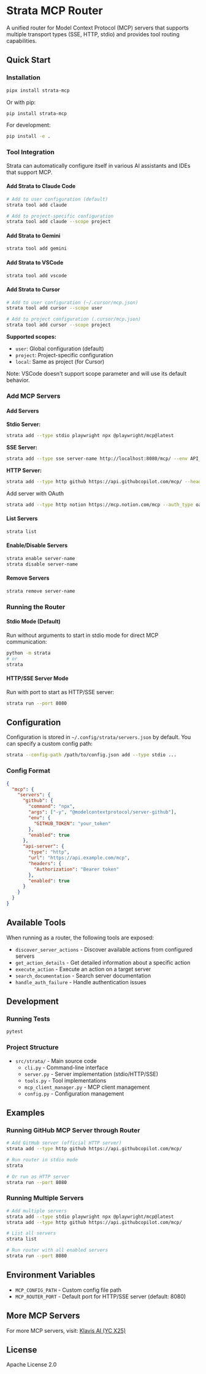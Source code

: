 # Strata MCP Router

A unified router for Model Context Protocol (MCP) servers that supports multiple transport types (SSE, HTTP, stdio) and provides tool routing capabilities.

## Quick Start

### Installation

```bash
pipx install strata-mcp
```

Or with pip:
```bash
pip install strata-mcp
```

For development:
```bash
pip install -e .
```

### Tool Integration

Strata can automatically configure itself in various AI assistants and IDEs that support MCP.

#### Add Strata to Claude Code
```bash
# Add to user configuration (default)
strata tool add claude

# Add to project-specific configuration
strata tool add claude --scope project
```

#### Add Strata to Gemini
```bash
strata tool add gemini
```

#### Add Strata to VSCode
```bash
strata tool add vscode
```

#### Add Strata to Cursor
```bash
# Add to user configuration (~/.cursor/mcp.json)
strata tool add cursor --scope user

# Add to project configuration (.cursor/mcp.json)
strata tool add cursor --scope project
```

**Supported scopes:**
- `user`: Global configuration (default)
- `project`: Project-specific configuration
- `local`: Same as project (for Cursor)

Note: VSCode doesn't support scope parameter and will use its default behavior.

### Add MCP Servers

#### Add Servers

**Stdio Server:**
```bash
strata add --type stdio playwright npx @playwright/mcp@latest
```

**SSE Server:**
```bash
strata add --type sse server-name http://localhost:8080/mcp/ --env API_KEY=your_key
```

**HTTP Server:**
```bash
strata add --type http github https://api.githubcopilot.com/mcp/ --header "Authorization=Bearer token"
```
Add server with OAuth
```bash
strata add --type http notion https://mcp.notion.com/mcp --auth_type oauth
```

#### List Servers
```bash
strata list
```

#### Enable/Disable Servers
```bash
strata enable server-name
strata disable server-name
```

#### Remove Servers
```bash
strata remove server-name
```

### Running the Router

#### Stdio Mode (Default)
Run without arguments to start in stdio mode for direct MCP communication:
```bash
python -m strata
# or
strata
```

#### HTTP/SSE Server Mode
Run with port to start as HTTP/SSE server:
```bash
strata run --port 8080
```

## Configuration

Configuration is stored in `~/.config/strata/servers.json` by default. You can specify a custom config path:

```bash
strata --config-path /path/to/config.json add --type stdio ...
```

### Config Format

```json
{
  "mcp": {
    "servers": {
      "github": {
        "command": "npx",
        "args": ["-y", "@modelcontextprotocol/server-github"],
        "env": {
          "GITHUB_TOKEN": "your_token"
        },
        "enabled": true
      },
      "api-server": {
        "type": "http",
        "url": "https://api.example.com/mcp",
        "headers": {
          "Authorization": "Bearer token"
        },
        "enabled": true
      }
    }
  }
}
```

## Available Tools

When running as a router, the following tools are exposed:

- `discover_server_actions` - Discover available actions from configured servers
- `get_action_details` - Get detailed information about a specific action
- `execute_action` - Execute an action on a target server
- `search_documentation` - Search server documentation
- `handle_auth_failure` - Handle authentication issues

## Development

### Running Tests
```bash
pytest
```

### Project Structure
- `src/strata/` - Main source code
  - `cli.py` - Command-line interface
  - `server.py` - Server implementation (stdio/HTTP/SSE)
  - `tools.py` - Tool implementations
  - `mcp_client_manager.py` - MCP client management
  - `config.py` - Configuration management

## Examples

### Running GitHub MCP Server through Router
```bash
# Add GitHub server (official HTTP server)
strata add --type http github https://api.githubcopilot.com/mcp/

# Run router in stdio mode
strata

# Or run as HTTP server
strata run --port 8080
```

### Running Multiple Servers
```bash
# Add multiple servers
strata add --type stdio playwright npx @playwright/mcp@latest
strata add --type http github https://api.githubcopilot.com/mcp/

# List all servers
strata list

# Run router with all enabled servers
strata run --port 8080
```

## Environment Variables

- `MCP_CONFIG_PATH` - Custom config file path
- `MCP_ROUTER_PORT` - Default port for HTTP/SSE server (default: 8080)

## More MCP Servers

For more MCP servers, visit: [Klavis AI (YC X25)](https://github.com/Klavis-AI/klavis)

## License

Apache License 2.0
